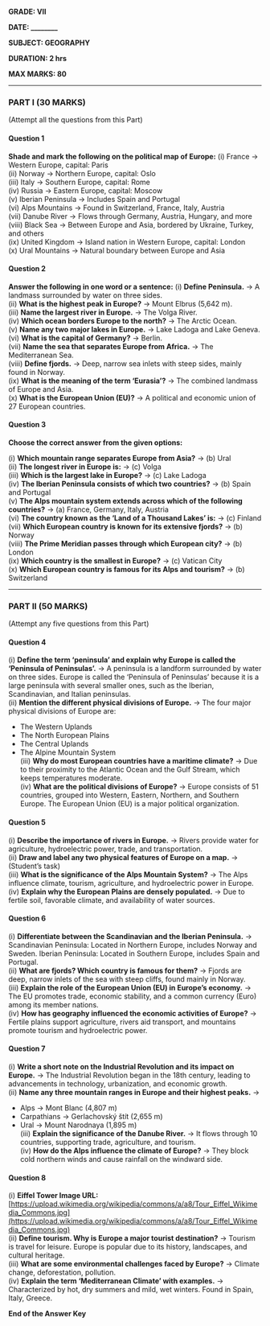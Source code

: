 **GRADE: VII**

**DATE: \_\_\_\_\_\_\_\_**

**SUBJECT: GEOGRAPHY**

**DURATION: 2 hrs**

**MAX MARKS: 80**

---

### **PART I (30 MARKS)**

(Attempt all the questions from this Part)

#### **Question 1**

**Shade and mark the following on the political map of Europe:**
(i) France → Western Europe, capital: Paris  
(ii) Norway → Northern Europe, capital: Oslo  
(iii) Italy → Southern Europe, capital: Rome  
(iv) Russia → Eastern Europe, capital: Moscow  
(v) Iberian Peninsula → Includes Spain and Portugal  
(vi) Alps Mountains → Found in Switzerland, France, Italy, Austria  
(vii) Danube River → Flows through Germany, Austria, Hungary, and more  
(viii) Black Sea → Between Europe and Asia, bordered by Ukraine, Turkey, and others  
(ix) United Kingdom → Island nation in Western Europe, capital: London  
(x) Ural Mountains → Natural boundary between Europe and Asia  

#### **Question 2**

**Answer the following in one word or a sentence:**
(i) **Define Peninsula.** → A landmass surrounded by water on three sides.  
(ii) **What is the highest peak in Europe?** → Mount Elbrus (5,642 m).  
(iii) **Name the largest river in Europe.** → The Volga River.  
(iv) **Which ocean borders Europe to the north?** → The Arctic Ocean.  
(v) **Name any two major lakes in Europe.** → Lake Ladoga and Lake Geneva.  
(vi) **What is the capital of Germany?** → Berlin.  
(vii) **Name the sea that separates Europe from Africa.** → The Mediterranean Sea.  
(viii) **Define fjords.** → Deep, narrow sea inlets with steep sides, mainly found in Norway.  
(ix) **What is the meaning of the term ‘Eurasia’?** → The combined landmass of Europe and Asia.  
(x) **What is the European Union (EU)?** → A political and economic union of 27 European countries.  

#### **Question 3**

**Choose the correct answer from the given options:**

(i) **Which mountain range separates Europe from Asia?** → (b) Ural  
(ii) **The longest river in Europe is:** → (c) Volga  
(iii) **Which is the largest lake in Europe?** → (c) Lake Ladoga  
(iv) **The Iberian Peninsula consists of which two countries?** → (b) Spain and Portugal  
(v) **The Alps mountain system extends across which of the following countries?** → (a) France, Germany, Italy, Austria  
(vi) **The country known as the ‘Land of a Thousand Lakes’ is:** → (c) Finland  
(vii) **Which European country is known for its extensive fjords?** → (b) Norway  
(viii) **The Prime Meridian passes through which European city?** → (b) London  
(ix) **Which country is the smallest in Europe?** → (c) Vatican City  
(x) **Which European country is famous for its Alps and tourism?** → (b) Switzerland  

---

### **PART II (50 MARKS)**

(Attempt any five questions from this Part)

#### **Question 4**

(i) **Define the term ‘peninsula’ and explain why Europe is called the ‘Peninsula of Peninsulas’.** → A peninsula is a landform surrounded by water on three sides. Europe is called the ‘Peninsula of Peninsulas’ because it is a large peninsula with several smaller ones, such as the Iberian, Scandinavian, and Italian peninsulas.  
(ii) **Mention the different physical divisions of Europe.** → The four major physical divisions of Europe are:

- The Western Uplands
- The North European Plains
- The Central Uplands
- The Alpine Mountain System  
(iii) **Why do most European countries have a maritime climate?** → Due to their proximity to the Atlantic Ocean and the Gulf Stream, which keeps temperatures moderate.  
(iv) **What are the political divisions of Europe?** → Europe consists of 51 countries, grouped into Western, Eastern, Northern, and Southern Europe. The European Union (EU) is a major political organization.  

#### **Question 5**

(i) **Describe the importance of rivers in Europe.** → Rivers provide water for agriculture, hydroelectric power, trade, and transportation.  
(ii) **Draw and label any two physical features of Europe on a map.** → (Student’s task)  
(iii) **What is the significance of the Alps Mountain System?** → The Alps influence climate, tourism, agriculture, and hydroelectric power in Europe.  
(iv) **Explain why the European Plains are densely populated.** → Due to fertile soil, favorable climate, and availability of water sources.  

#### **Question 6**

(i) **Differentiate between the Scandinavian and the Iberian Peninsula.** → Scandinavian Peninsula: Located in Northern Europe, includes Norway and Sweden. Iberian Peninsula: Located in Southern Europe, includes Spain and Portugal.  
(ii) **What are fjords? Which country is famous for them?** → Fjords are deep, narrow inlets of the sea with steep cliffs, found mainly in Norway.  
(iii) **Explain the role of the European Union (EU) in Europe’s economy.** → The EU promotes trade, economic stability, and a common currency (Euro) among its member nations.  
(iv) **How has geography influenced the economic activities of Europe?** → Fertile plains support agriculture, rivers aid transport, and mountains promote tourism and hydroelectric power.  

#### **Question 7**

(i) **Write a short note on the Industrial Revolution and its impact on Europe.** → The Industrial Revolution began in the 18th century, leading to advancements in technology, urbanization, and economic growth.  
(ii) **Name any three mountain ranges in Europe and their highest peaks.** →

- Alps → Mont Blanc (4,807 m)
- Carpathians → Gerlachovský štít (2,655 m)
- Ural → Mount Narodnaya (1,895 m)  
(iii) **Explain the significance of the Danube River.** → It flows through 10 countries, supporting trade, agriculture, and tourism.  
(iv) **How do the Alps influence the climate of Europe?** → They block cold northern winds and cause rainfall on the windward side.  

#### **Question 8**

(i) **Eiffel Tower Image URL:** [https://upload.wikimedia.org/wikipedia/commons/a/a8/Tour_Eiffel_Wikimedia_Commons.jpg](https://upload.wikimedia.org/wikipedia/commons/a/a8/Tour_Eiffel_Wikimedia_Commons.jpg)  
(ii) **Define tourism. Why is Europe a major tourist destination?** → Tourism is travel for leisure. Europe is popular due to its history, landscapes, and cultural heritage.  
(iii) **What are some environmental challenges faced by Europe?** → Climate change, deforestation, pollution.  
(iv) **Explain the term ‘Mediterranean Climate’ with examples.** → Characterized by hot, dry summers and mild, wet winters. Found in Spain, Italy, Greece.  


**End of the Answer Key**

